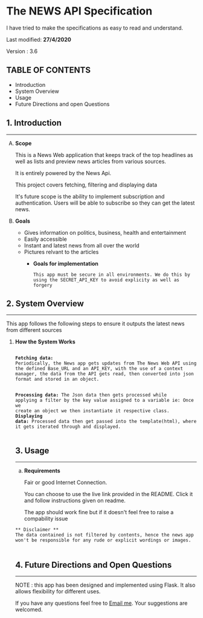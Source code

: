 # The NEWS API Specification
<p>I have tried to make the specifications as easy to read and understand.</p>
<p>Last modified: <b>27/4/2020</b></p>
<p>Version : 3.6</p>

## TABLE OF CONTENTS
<ul>
<li>Introduction</li>
<li>System Overview</li>
<li>Usage</li>
<li>Future Directions and open Questions</li>
</ul>

<h2> 1. Introduction </h2><hr>
<ol type='A'>
<li><b> Scope</b></li>
<p>This is a News Web application that keeps track of the top headlines as well as lists and preview news articles from various sources.</p>
<p>It is entirely powered by the News Api.</p>
<p>This project covers fetching, filtering and displaying data </p>
<p>It's future scope is the ability to implement subscription and authentication. Users will be able to subscribe so they can get the latest news.</p>

<li><b> Goals</b></li>
<ul>
<li>Gives information on politics, business, health and entertainment</li>
<li>Easily accessible</li>
<li>Instant and latest news from all over the world</li>
<li>Pictures relvant to the articles</li>
<ul>

<li><b> Goals for implementation</b></li>
<pre>
<code>This app must be secure in all environments. We do this by using the SECRET_API_KEY to avoid explicity as well as forgery</code>
</pre>
</ol>

<h2> 2. System Overview </h2><hr>
<p>This app follows the following steps to ensure it outputs the latest news from different sources </p>
<ol>
<li><b> How the System Works</b></li>
<pre><code> 
<b>Fetching data:</b>
Periodically, the News app gets updates from The News Web API using the defined Base_URL and an API_KEY, with the use of a context manager, the data from the API gets read, then converted into json format and stored in an object.

<b>Processing data:</b>
The Json data then gets processed while applying a filter by the key value assigned to a variable
ie: Once we create an object we then instantiate it respective class.
<b>Displaying data:</b>
Processed data then get passed into the template(html), where it gets iterated through and displayed.
</code></pre>
</ul>
<h2> 3. Usage </h2><hr>
<ol type ='a'>
<li><b> Requirements</b></li>
<p>Fair or good Internet Connection.</p>
<p>You can choose to use the live link provided in the README. Click it and follow instructions given on readme.</p>
<p>The app should work fine but if it doesn't feel free to raise a compability issue </p>
</ol>
<pre>
<code>** Disclaimer **
The data contained is not filtered by contents, hence the news app won't be responsible for any rude or explicit wordings or images.
</code>
</pre>

<h2> 4. Future Directions and Open Questions </h2><hr>
<p>NOTE : this app has been designed and implemented using Flask. It also allows flexibility for different uses.</p>
<p>If you have any questions feel free to <a href ='nimz69509@gmail.com'>Email me</a>. Your suggestions are welcomed.</p>